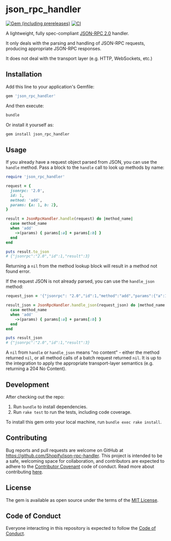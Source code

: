 # json_rpc_handler

[![Gem (including prereleases)](https://img.shields.io/gem/v/json_rpc_handler?0.1.1)](https://rubygems.org/gems/json_rpc_handler)
[![CI](https://github.com/Shopify/json-rpc-handler/actions/workflows/ci.yml/badge.svg)](https://github.com/Shopify/json-rpc-handler/actions/workflows/ci.yml)

A lightweight, fully spec-compliant [JSON-RPC 2.0][1] handler.

It only deals with the parsing and handling of JSON-RPC requests, producing
appropriate JSON-RPC responses.

It does not deal with the transport layer (e.g. HTTP, WebSockets, etc.)

[1]: https://www.jsonrpc.org/specification

## Installation

Add this line to your application's Gemfile:

```ruby
gem 'json_rpc_handler'
```

And then execute:

```sh
bundle
```

Or install it yourself as:

```sh
gem install json_rpc_handler
```

## Usage

If you already have a request object parsed from JSON, you can use the `handle`
method. Pass a block to the `handle` call to look up methods by name:

```rb
require 'json_rpc_handler'

request = {
  jsonrpc: '2.0',
  id: 1,
  method: 'add',
  params: {a: 1, b: 2},
}

result = JsonRpcHandler.handle(request) do |method_name|
  case method_name
  when 'add'
    ->(params) { params[:a] + params[:b] }
  end
end

puts result.to_json
# {"jsonrpc":"2.0","id":1,"result":3}
```

Returning a `nil` from the method lookup block will result in a method not found
error.

If the request JSON is not already parsed, you can use the `handle_json` method:

```rb
request_json = '{"jsonrpc": "2.0","id":1,"method":"add","params":{"a":1,"b":2}}'

result_json = JsonRpcHandler.handle_json(request_json) do |method_name|
  case method_name
  when 'add'
    ->(params) { params[:a] + params[:b] }
  end
end

puts result_json
# {"jsonrpc":"2.0","id":1,"result":3}
```

A `nil` from `handle` or `handle_json` means "no content" - either the
method returned `nil`, or all method calls of a batch request returned `nil`. It
is up to the integration to apply the appropriate transport-layer semantics
(e.g. returning a 204 No Content).

## Development

After checking out the repo:

1. Run `bundle` to install dependencies.
2. Run `rake test` to run the tests, including code coverage.

To install this gem onto your local machine, run `bundle exec rake install`.

## Contributing

Bug reports and pull requests are welcome on GitHub at
https://github.com/Shopify/json-rpc-handler. This project is intended to be a
safe, welcoming space for collaboration, and contributors are expected to adhere
to the [Contributor Covenant][2] code of conduct. Read more about contributing
[here][3].

[2]: https://contributor-covenant.org
[3]: https://github.com/Shopify/json-rpc-handler/blob/main/CONTRIBUTING.md

## License

The gem is available as open source under the terms of the [MIT License][4].

[4]: https://opensource.org/licenses/MIT

## Code of Conduct

Everyone interacting in this repository is expected to follow the
[Code of Conduct][5].

[5]: https://github.com/Shopify/json-rpc-handler/blob/main/CODE_OF_CONDUCT.md
